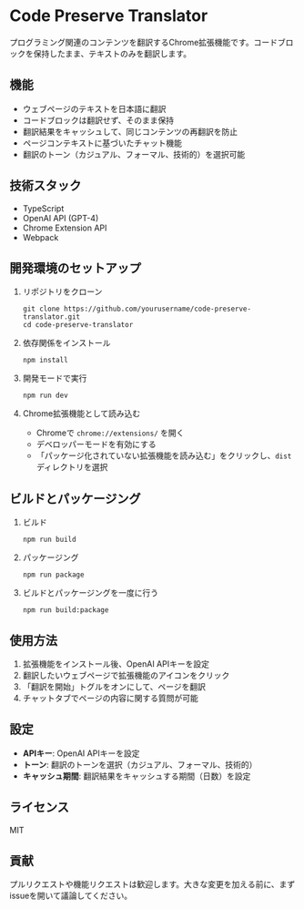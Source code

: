 # Code Preserve Translator

プログラミング関連のコンテンツを翻訳するChrome拡張機能です。コードブロックを保持したまま、テキストのみを翻訳します。

## 機能

- ウェブページのテキストを日本語に翻訳
- コードブロックは翻訳せず、そのまま保持
- 翻訳結果をキャッシュして、同じコンテンツの再翻訳を防止
- ページコンテキストに基づいたチャット機能
- 翻訳のトーン（カジュアル、フォーマル、技術的）を選択可能

## 技術スタック

- TypeScript
- OpenAI API (GPT-4)
- Chrome Extension API
- Webpack

## 開発環境のセットアップ

1. リポジトリをクローン
   ```
   git clone https://github.com/yourusername/code-preserve-translator.git
   cd code-preserve-translator
   ```

2. 依存関係をインストール
   ```
   npm install
   ```

3. 開発モードで実行
   ```
   npm run dev
   ```

4. Chrome拡張機能として読み込む
   - Chromeで `chrome://extensions/` を開く
   - デベロッパーモードを有効にする
   - 「パッケージ化されていない拡張機能を読み込む」をクリックし、`dist` ディレクトリを選択

## ビルドとパッケージング

1. ビルド
   ```
   npm run build
   ```

2. パッケージング
   ```
   npm run package
   ```

3. ビルドとパッケージングを一度に行う
   ```
   npm run build:package
   ```

## 使用方法

1. 拡張機能をインストール後、OpenAI APIキーを設定
2. 翻訳したいウェブページで拡張機能のアイコンをクリック
3. 「翻訳を開始」トグルをオンにして、ページを翻訳
4. チャットタブでページの内容に関する質問が可能

## 設定

- **APIキー**: OpenAI APIキーを設定
- **トーン**: 翻訳のトーンを選択（カジュアル、フォーマル、技術的）
- **キャッシュ期間**: 翻訳結果をキャッシュする期間（日数）を設定

## ライセンス

MIT

## 貢献

プルリクエストや機能リクエストは歓迎します。大きな変更を加える前に、まずissueを開いて議論してください。

